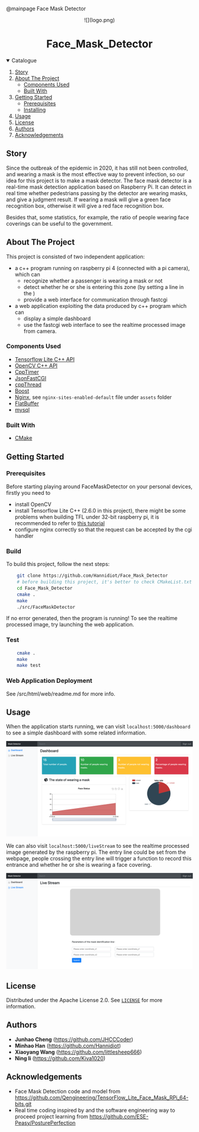 @mainpage   Face Mask Detector
<br />

<div align="center">
    ![](logo.png)
</div>

<h1 align="center">Face_Mask_Detector</h1>

<!-- TABLE OF CONTENTS -->

<details open="open">
  <summary>Catalogue</summary>
  <ol>
    <li><a href="#story">Story</a></li>
    <li>
      <a href="#about-the-project">About The Project</a>
      <ul>
        <li><a href="#components-used">Components Used</a></li>
        <li><a href="#built-with">Built With</a></li>
      </ul>
    </li>
    <li>
      <a href="#getting-started">Getting Started</a>
      <ul>
        <li><a href="#prerequisites">Prerequisites</a></li>
        <li><a href="#installing">Installing</a></li>
      </ul>
    </li>  
    <li><a href="#usage">Usage</a></li>
    <li><a href="#license">License</a></li>
    <li><a href="#authors">Authors</a></li>
    <li><a href="#acknowledgements">Acknowledgements</a></li>
  </ol>
</details>

## Story
Since the outbreak of the epidemic in 2020, it has still not been controlled, and wearing a mask is the most effective way to prevent infection, so our idea for this project is to make a mask detector. The face mask detector is a real-time mask detection application based on Raspberry Pi.
It can detect in real time whether pedestrians passing by the detector are wearing masks, and give a judgment result. If wearing a mask will give a green face recognition box, otherwise it will give a red face recognition box.

Besides that, some statistics, for example, the ratio of people wearing face coverings can be useful to the government.

## About The Project
This project is consisted of two independent application:
* a c++ program running on raspberry pi 4 (connected with a pi camera), which can
  * recognize whether a passenger is wearing a mask or not
  * detect whether he or she is entering this zone (by setting a line in the )
  * provide a web interface for communication through fastcgi 
* a web application exploiting the data produced by c++ program which can
  * display a simple dashboard
  * use the fastcgi web interface to see the realtime processed image from camera.

### Components Used

* [Tensorflow Lite C++ API](https://www.tensorflow.org/lite/)
* [OpenCV C++ API](https://opencv.org/)
* [CppTimer](https://github.com/berndporr/cppTimer)
* [JsonFastCGI](https://github.com/berndporr/json_fastcgi_web_api)
* [cppThread](https://github.com/berndporr/cppThread)
* [Boost](https://www.boost.org/)
* [Nginx](https://nginx.org/en/), see `nginx-sites-enabled-default` file under `assets` folder
* [FlatBuffer](https://github.com/google/flatbuffers)
* [mysql](https://www.mysql.com/)

### Built With
* [CMake](https://cmake.org/)

## Getting Started
### Prerequisites

Before starting playing around FaceMaskDetector on your personal devices, firstly you need to
* install OpenCV
* install Tensorflow Lite C++ (2.6.0 in this project), there might be some problems when building TFL under 32-bit raspberry pi, it is recommended to refer to [this tutorial](https://qengineering.eu/install-tensorflow-2-lite-on-raspberry-pi-4.html)
* configure nginx correctly so that the request can be accepted by the cgi handler

### Build

To build this project, follow the next steps:
```sh
    git clone https://github.com/Hannidiot/Face_Mask_Detector
    # before building this project, it's better to check CMakeList.txt that every prerequisite is at right position.
    cd Face_Mask_Detector
    cmake .
    make
    ./src/FaceMaskDetector
```

If no error generated, then the program is running! To see the realtime processed image, try launching the web application.

### Test
```sh
    cmake .
    make
    make test
```

### Web Application Deployment

See /src/html/web/readme.md for more info.

## Usage

When the application starts running, we can visit `localhost:5000/dashboard` to see a simple dashboard
with some related information.

<img src="assets/dashboard.png" />

We can also visit `localhost:5000/liveStream` to see the realtime processed image generated by the 
raspberry pi. The entry line could be set from the webpage, people crossing the entry line will trigger a
function to record this entrance and whether he or she is wearing a face covering.

<img src="assets/livestream.png" />


## License

Distributed under the Apache License 2.0. See [`LICENSE`](https://github.com/RTEP-zero-to-one/FacialDecorationTracing/blob/dev/LICENSE) for more information.

## Authors

* **Junhao Cheng** (https://github.com/JHCCCoder) 
* **Minhao Han** (https://github.com/Hannidiot)
* **Xiaoyang Wang** (https://github.com/littlesheep666)
* **Ning li** (https://github.com/Kiva1020)

## Acknowledgements
* Face Mask Detection code and model from https://github.com/Qengineering/TensorFlow_Lite_Face_Mask_RPi_64-bits.git
* Real time coding inspired by and the software engineering way to proceed project learning from https://github.com/ESE-Peasy/PosturePerfection

